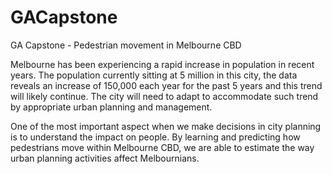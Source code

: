 # GACapstone
GA Capstone - Pedestrian movement in Melbourne CBD

Melbourne has been experiencing a rapid increase in population in recent years. The population currently sitting at 5 million in this city, the data reveals an increase of 150,000 each year for the past 5 years and this trend will likely continue. The city will need to adapt to accommodate such trend by appropriate urban planning and management.

One of the most important aspect when we make decisions in city planning is to understand the impact on people. By learning and predicting how pedestrians move within Melbourne CBD, we are able to estimate the way urban planning activities affect Melbournians.
